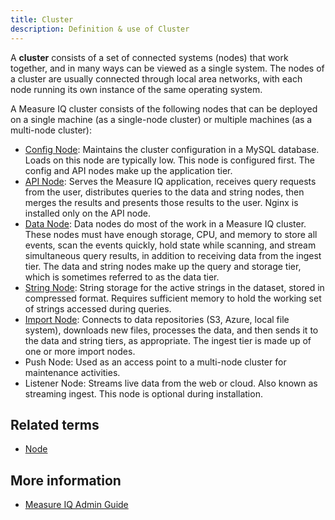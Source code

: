 ```yaml
---
title: Cluster
description: Definition & use of Cluster
---
```


A **cluster** consists of a set of connected systems (nodes) that work together, and in many ways can be viewed as a single system. The nodes of a cluster are usually connected through local area networks, with each node running its own instance of the same operating system.

A Measure IQ cluster consists of the following nodes that can be deployed on a single machine (as a single-node cluster) or multiple machines (as a multi-node cluster):

- [Config Node](../config-node): Maintains the cluster configuration in a MySQL database. Loads on this node are typically low. This node is configured first. The config and API nodes make up the application tier.
- [API Node](../api-node): Serves the Measure IQ application, receives query requests from the user, distributes queries to the data and string nodes, then merges the results and presents those results to the user. Nginx is installed only on the API node.
- [Data Node](../data-node): Data nodes do most of the work in a Measure IQ cluster. These nodes must have enough storage, CPU, and memory to store all events, scan the events quickly, hold state while scanning, and stream simultaneous query results, in addition to receiving data from the ingest tier. The data and string nodes make up the query and storage tier, which is sometimes referred to as the data tier.
- [String Node](../string-node): String storage for the active strings in the dataset, stored in compressed format. Requires sufficient memory to hold the working set of strings accessed during queries.
- [Import Node](../import-node): Connects to data repositories (S3, Azure, local file system), downloads new files, processes the data, and then sends it to the data and string tiers, as appropriate. The ingest tier is made up of one or more import nodes.
- Push Node: Used as an access point to a multi-node cluster for maintenance activities.
- Listener Node: Streams live data from the web or cloud. Also known as streaming ingest. This node is optional during installation.

## Related terms

- [Node](../node)

## More information

- [Measure IQ Admin Guide](https://behavure.ai/docs/wiki/spaces/SGV/pages/2139261269/Admin+Guides+v5)
